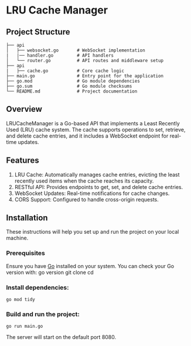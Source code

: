 # LRU Cache Manager

## Project Structure
    ├── api
    │   ├── websocket.go       # WebSocket implementation
    |   |── handler.go         # API handlers
    │   └── router.go          # API routes and middleware setup
    ├── api
    |   ├── cache.go           # Core cache logic
    ├── main.go                # Entry point for the application
    ├── go.mod                 # Go module dependencies
    ├── go.sum                 # Go module checksums
    └── README.md              # Project documentation


## Overview
LRUCacheManager is a Go-based API that implements a Least Recently Used (LRU) cache system. The cache supports operations to set, retrieve, and delete cache entries, and it includes a WebSocket endpoint for real-time updates.

## Features
1. LRU Cache: Automatically manages cache entries, evicting the least recently used items when the cache reaches its capacity.
2. RESTful API: Provides endpoints to get, set, and delete cache entries.
3. WebSocket Updates: Real-time notifications for cache changes.
4. CORS Support: Configured to handle cross-origin requests.

## Installation

These instructions will help you set up and run the project on your local machine.

### Prerequisites

Ensure you have [Go](https://golang.org/doc/install) installed on your system. You can check your Go version with:
    go version
    git clone <repository-url>
    cd <repository-directory>


### Install dependencies:
    go mod tidy

### Build  and run the project:
    go run main.go 

The server will start on the default port 8080.


